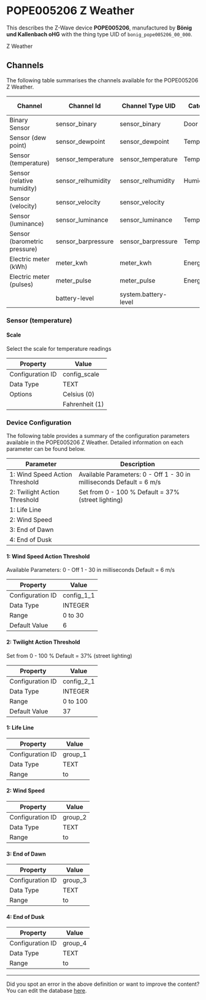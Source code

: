 
# POPE005206 Z Weather

This describes the Z-Wave device **POPE005206**, manufactured by **Bönig und Kallenbach oHG** with the thing type UID of ```bonig_pope005206_00_000```. 

Z Weather

## Channels
The following table summarises the channels available for the POPE005206 Z Weather.

| Channel | Channel Id | Channel Type UID | Category | Item Type |
|---------|------------|------------------|----------|-----------|
| Binary Sensor | sensor_binary | sensor_binary | Door | Switch |
| Sensor (dew point) | sensor_dewpoint | sensor_dewpoint | Temperature | Number |
| Sensor (temperature) | sensor_temperature | sensor_temperature | Temperature | Number |
| Sensor (relative humidity) | sensor_relhumidity | sensor_relhumidity | Humidity | Number |
| Sensor (velocity) | sensor_velocity | sensor_velocity |  | Number |
| Sensor (luminance) | sensor_luminance | sensor_luminance | Temperature | Number |
| Sensor (barometric pressure) | sensor_barpressure | sensor_barpressure | Temperature | Number |
| Electric meter (kWh) | meter_kwh | meter_kwh | Energy | Number |
| Electric meter (pulses) | meter_pulse | meter_pulse | Energy | Number |
|  | battery-level | system.battery-level |  |  |



### Sensor (temperature)

#### Scale

Select the scale for temperature readings


| Property         | Value    |
|------------------|----------|
| Configuration ID | config_scale |
| Data Type        | TEXT || Default Value | 0 |
| Options | Celsius (0) |
|  | Fahrenheit (1) |






### Device Configuration
The following table provides a summary of the configuration parameters available in the POPE005206 Z Weather.
Detailed information on each parameter can be found below.

| Parameter   | Description |
|-------------|-------------|
| 1: Wind Speed Action Threshold | Available Parameters: 0 - Off 1 - 30 in milliseconds Default = 6 m/s |
| 2: Twilight Action Threshold | Set from 0 - 100 % Default = 37% (street lighting) |
| 1: Life Line |  |
| 2: Wind Speed |  |
| 3: End of Dawn |  |
| 4: End of Dusk |  |




#### 1: Wind Speed Action Threshold

Available Parameters: 0 - Off 1 - 30 in milliseconds Default = 6 m/s


| Property         | Value    |
|------------------|----------|
| Configuration ID | config_1_1 |
| Data Type        | INTEGER |
| Range | 0 to 30 |
| Default Value | 6 |






#### 2: Twilight Action Threshold

Set from 0 - 100 % Default = 37% (street lighting)


| Property         | Value    |
|------------------|----------|
| Configuration ID | config_2_1 |
| Data Type        | INTEGER |
| Range | 0 to 100 |
| Default Value | 37 |






#### 1: Life Line




| Property         | Value    |
|------------------|----------|
| Configuration ID | group_1 |
| Data Type        | TEXT |
| Range |  to  |






#### 2: Wind Speed




| Property         | Value    |
|------------------|----------|
| Configuration ID | group_2 |
| Data Type        | TEXT |
| Range |  to  |






#### 3: End of Dawn




| Property         | Value    |
|------------------|----------|
| Configuration ID | group_3 |
| Data Type        | TEXT |
| Range |  to  |






#### 4: End of Dusk




| Property         | Value    |
|------------------|----------|
| Configuration ID | group_4 |
| Data Type        | TEXT |
| Range |  to  |






---

Did you spot an error in the above definition or want to improve the content?
You can edit the database [here](http://www.cd-jackson.com/index.php/zwave/zwave-device-database/zwave-device-list/devicesummary/234).

